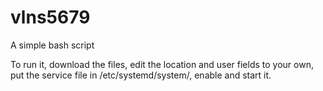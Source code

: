 # vlns5679

A simple bash script

To run it, download the files, edit the location and user fields to your own, put the service file in /etc/systemd/system/, enable and start it.
